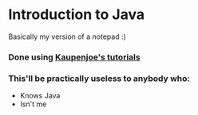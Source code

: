 # Introduction to Java
Basically my version of a notepad :)

### Done using [Kaupenjoe's tutorials](https://www.youtube.com/watch?v=oBwPZRk6-SE&list=PLKGarocXCE1FeXvEogpjz4SvHxF_FJRO6&index=1) 

###  This'll be practically useless to anybody who:  
* Knows Java
* Isn't me
